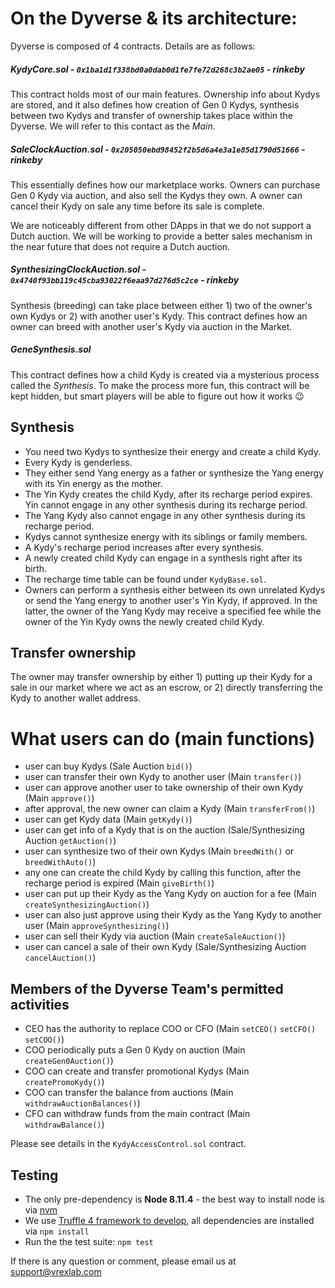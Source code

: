 # On the Dyverse & its architecture:

Dyverse is composed of 4 contracts. Details are as follows:

##### KydyCore.sol - `0x1ba1d1f338bd0a0dab0d1fe7fe72d268c3b2ae05` - rinkeby

This contract holds most of our main features. Ownership info about Kydys are stored, and it also defines how creation of Gen 0 Kydys, synthesis between two Kydys and transfer of ownership takes place within the Dyverse. We will refer to this contact as the <i>Main</i>. 

##### SaleClockAuction.sol - `0x205050ebd98452f2b5d6a4e3a1e85d1790d51666` - rinkeby

This essentially defines how our marketplace works. Owners can purchase Gen 0 Kydy via auction, and also sell the Kydys they own. A owner can cancel their Kydy on sale any time before its sale is complete. 

We are noticeably different from other DApps in that we do not support a Dutch auction. We will be working to provide a better sales mechanism in the near future that does not require a Dutch auction. 

##### SynthesizingClockAuction.sol - `0x4740f93bb119c45cba93022f6eaa97d276d5c2ce` - rinkeby

Synthesis (breeding) can take place between either 1) two of the owner's own Kydys or 2) with another user's Kydy. This contract defines how an owner can breed with another user's Kydy via auction in the Market.

##### GeneSynthesis.sol

This contract defines how a child Kydy is created via a mysterious process called the <i>Synthesis</i>. To make the process more fun, this contract will be kept hidden, but smart players will be able to figure out how it works :wink:

## Synthesis

- You need two Kydys to synthesize their energy and create a child Kydy. 
- Every Kydy is genderless. 
- They either send Yang energy as a father or synthesize the Yang energy with its Yin energy as the mother. 
- The Yin Kydy creates the child Kydy, after its recharge period expires. Yin cannot engage in any other synthesis during its recharge period. 
- The Yang Kydy also cannot engage in any other synthesis during its recharge period. 
- Kydys cannot synthesize energy with its siblings or family members. 
- A Kydy's recharge period increases after every synthesis.
- A newly created child Kydy can engage in a synthesis right after its birth.
- The recharge time table can be found under `KydyBase.sol`.
- Owners can perform a synthesis either between its own unrelated Kydys or send the Yang energy to another user's Yin Kydy, if approved. In the latter, the owner of the Yang Kydy may receive a specified fee while the owner of the Yin Kydy owns the newly created child Kydy. 

## Transfer ownership

The owner may transfer ownership by either 1) putting up their Kydy for a sale in our market where we act as an escrow, or 2) directly transferring the Kydy to another wallet address. 

# What users can do (main functions)

- user can buy Kydys (Sale Auction `bid()`) 
- user can transfer their own Kydy to another user (Main `transfer()`)
- user can approve another user to take ownership of their own Kydy (Main `approve()`)
- after approval, the new owner can claim a Kydy (Main `transferFrom()`)
- user can get Kydy data (Main `getKydy()`)
- user can get info of a Kydy that is on the auction (Sale/Synthesizing Auction `getAuction()`)
- user can synthesize two of their own Kydys (Main `breedWith()` or `breedWithAuto()`)
- any one can create the child Kydy by calling this function, after the recharge period is expired (Main `giveBirth()`)
- user can put up their Kydy as the Yang Kydy on auction for a fee (Main `createSynthesizingAuction()`)
- user can also just approve using their Kydy as the Yang Kydy to another user (Main `approveSynthesizing()`)
- user can sell their Kydy via auction (Main `createSaleAuction()`)
- user can cancel a sale of their own Kydy (Sale/Synthesizing Auction `cancelAuction()`)

## Members of the Dyverse Team's permitted activities

- CEO has the authority to replace COO or CFO (Main `setCEO()` `setCFO()` `setCOO()`)
- COO periodically puts a Gen 0 Kydy on auction (Main `createGen0Auction()`)
- COO can create and transfer promotional Kydys (Main `createPromoKydy()`)
- COO can transfer the balance from auctions (Main `withdrawAuctionBalances()`)
- CFO can withdraw funds from the main contract (Main `withdrawBalance()`)

Please see details in the `KydyAccessControl.sol` contract.

## Testing

- The only pre-dependency is **Node 8.11.4** - the best way to install node is via [nvm](https://github.com/creationix/nvm)
- We use [Truffle 4 framework to develop](http://truffleframework.com/docs/), all dependencies are installed via `npm install`
- Run the the test suite: `npm test`

If there is any question or comment, please email us at support@vrexlab.com 









